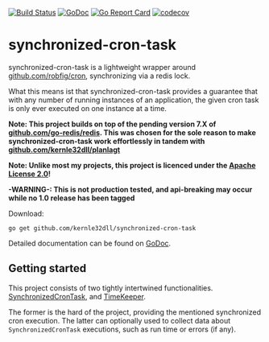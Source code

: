 [![Build Status](https://travis-ci.com/kernle32dll/synchronized-cron-task.svg?branch=master)](https://travis-ci.com/kernle32dll/synchronized-cron-task)
[![GoDoc](https://godoc.org/github.com/kernle32dll/synchronized-cron-task?status.svg)](http://godoc.org/github.com/kernle32dll/synchronized-cron-task)
[![Go Report Card](https://goreportcard.com/badge/github.com/kernle32dll/synchronized-cron-task)](https://goreportcard.com/report/github.com/kernle32dll/synchronized-cron-task)
[![codecov](https://codecov.io/gh/kernle32dll/synchronized-cron-task/branch/master/graph/badge.svg)](https://codecov.io/gh/kernle32dll/synchronized-cron-task)

# synchronized-cron-task

synchronized-cron-task is a lightweight wrapper around [github.com/robfig/cron](https://github.com/robfig/cron), synchronizing via a redis lock.

What this means ist that synchronized-cron-task provides a guarantee that with any number of running instances of an application, the given cron task
is only ever executed on one instance at a time.

**Note: This project builds on top of the pending version 7.X of [github.com/go-redis/redis](https://github.com/go-redis/redis). This was
chosen for the sole reason to make synchronized-cron-task work effortlessly in tandem with [github.com/kernle32dll/planlagt](https://github.com/kernle32dll/planlagt)**

**Note: Unlike most my projects, this project is licenced under the [Apache License 2.0](./LICENSE)!**

**-WARNING-: This is not production tested, and api-breaking may occur while no 1.0 release has been tagged**

Download:

```
go get github.com/kernle32dll/synchronized-cron-task
```

Detailed documentation can be found on [GoDoc](https://godoc.org/github.com/kernle32dll/synchronized-cron-task).

## Getting started

This project consists of two tightly intertwined functionalities. [SynchronizedCronTask](./synchronized_cron_task.go), and [TimeKeeper](./time_keeper.go).

The former is the hard of the project, providing the mentioned synchronized cron execution. The latter can optionally used to collect data
about `SynchronizedCronTask` executions, such as run time or errors (if any).